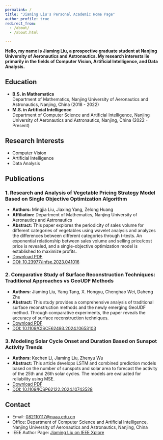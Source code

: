 ```yaml
---
permalink: /
title: "Jiaming Liu's Personal Academic Home Page"
author_profile: true
redirect_from: 
  - /about/
  - /about.html

---
```


**Hello, my name is Jiaming Liu, a prospective graduate student at Nanjing University of Aeronautics and Astronautics. My research interests lie primarily in the fields of Computer Vision, Artificial Intelligence, and Data Analysis.**

## Education

- **B.S. in Mathematics**  
  Department of Mathematics, Nanjing University of Aeronautics and Astronautics, Nanjing, China (2018 - 2022)
- **M.S. in Artificial Intelligence**  
  Department of Computer Science and Artificial Intelligence, Nanjing University of Aeronautics and Astronautics, Nanjing, China (2022 - Present)

## Research Interests

- Computer Vision
- Artificial Intelligence
- Data Analysis

## Publications

### 1. Research and Analysis of Vegetable Pricing Strategy Model Based on Single Objective Optimization Algorithm

- **Authors:** Mingjia Liu, Jiaxing Yang, Zelong Huang
- **Affiliation:** Department of Mathematics, Nanjing University of Aeronautics and Astronautics
- **Abstract:** This paper explores the periodicity of sales volume for different categories of vegetables using wavelet analysis and analyzes the differences between different categories through t-tests. An exponential relationship between sales volume and selling price/cost price is revealed, and a single-objective optimization model is established to maximize profits.
- [Download PDF](https://www.clausiuspress.com/article/10641.html)
- [DOI: 10.23977/infse.2023.041016](http://dx.doi.org/10.23977/infse.2023.041016)

### 2. Comparative Study of Surface Reconstruction Techniques: Traditional Approaches vs GeoUDF Methods

- **Authors:** Jiaming Liu, Yang Tang, X. Hongyu, Chenghao Wei, Daheng Zhu
- **Abstract:** This study provides a comprehensive analysis of traditional surface reconstruction methods and the newly emerging GeoUDF method. Through comparative experiments, the paper reveals the accuracy of surface reconstruction techniques.
- [Download PDF](https://ieeexplore.ieee.org/document/10653103)
- [DOI: 10.1109/CISCE62493.2024.10653103](https://ieeexplore.ieee.org/document/10653103)

### 3. Modeling Solar Cycle Onset and Duration Based on Sunspot Activity Trends

- **Authors:** Kechen Li, Jiaming Liu, Zhenyu Wu
- **Abstract:** This article develops LSTM and combined prediction models based on the number of sunspots and solar area to forecast the activity of the 25th and 26th solar cycles. The models are evaluated for reliability using MSE.
- [Download PDF](https://ieeexplore.ieee.org/document/10743528)
- [DOI: 10.1109/ICSP62122.2024.10743528](https://ieeexplore.ieee.org/document/10743528)

## Contact

- Email: [082110117@nuaa.edu.cn](082110117@nuaa.edu.cn)
- Office: Department of Computer Science and Artificial Intelligence, Nanjing University of Aeronautics and Astronautics, Nanjing, China
- IEEE Author Page: [Jiaming Liu on IEEE Xplore](https://ieeexplore.ieee.org/author/561069886163928)
